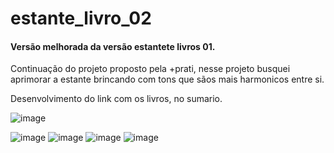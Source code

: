 # estante_livro_02

#### Versão melhorada da versão estantete livros 01.

Continuação do projeto proposto pela +prati, nesse projeto busquei aprimorar a estante brincando com tons que sãos mais harmonicos entre si. 

Desenvolvimento do link com os livros, no sumario. 


![image](https://user-images.githubusercontent.com/109157882/205470497-650effa9-4220-43c3-b218-2d29633a0bae.png)

![image](https://user-images.githubusercontent.com/109157882/205470515-5edd0e81-02da-40e7-94f7-2e40083277ed.png)
![image](https://user-images.githubusercontent.com/109157882/205470522-045afe2a-45a9-49e2-8eb5-ab0aa44898e5.png)
![image](https://user-images.githubusercontent.com/109157882/205470528-4af47ade-a0f2-4f7d-8e67-5cdb87a47e67.png)
![image](https://user-images.githubusercontent.com/109157882/205470531-9abfc98d-8310-40fb-bb28-9edbc34bb5b5.png)

